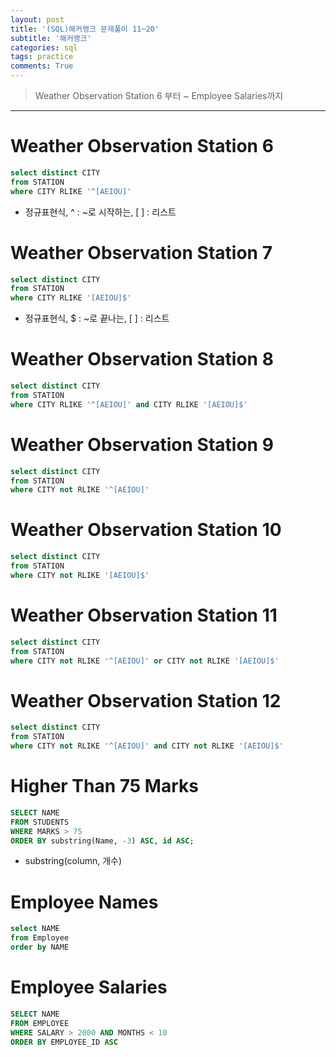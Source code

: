 ```yaml
---
layout: post
title: '(SQL)해커랭크 문제풀이 11~20'
subtitle: '해커랭크'
categories: sql
tags: practice
comments: True
---
```


> Weather Observation Station 6 부터 ~ Employee Salaries까지 


-------------------------------------------------------------------------------

# Weather Observation Station 6

```sql
select distinct CITY 
from STATION 
where CITY RLIKE '^[AEIOU]'
```
- 정규표현식, ^ : ~로 시작하는, [ ] : 리스트

# Weather Observation Station 7
```sql
select distinct CITY 
from STATION 
where CITY RLIKE '[AEIOU]$'
```
- 정규표현식, $ : ~로 끝나는, [ ] : 리스트


# Weather Observation Station 8
```sql
select distinct CITY 
from STATION 
where CITY RLIKE '^[AEIOU]' and CITY RLIKE '[AEIOU]$'
```

# Weather Observation Station 9
```sql
select distinct CITY 
from STATION 
where CITY not RLIKE '^[AEIOU]'
```

# Weather Observation Station 10

```sql
select distinct CITY 
from STATION 
where CITY not RLIKE '[AEIOU]$'
```
# Weather Observation Station 11

```sql
select distinct CITY 
from STATION 
where CITY not RLIKE '^[AEIOU]' or CITY not RLIKE '[AEIOU]$'
```

# Weather Observation Station 12

```sql
select distinct CITY 
from STATION 
where CITY not RLIKE '^[AEIOU]' and CITY not RLIKE '[AEIOU]$'
```

# Higher Than 75 Marks

```sql
SELECT NAME
FROM STUDENTS
WHERE MARKS > 75
ORDER BY substring(Name, -3) ASC, id ASC; 
```
- substring(column, 개수)


# Employee Names

```sql
select NAME
from Employee
order by NAME
```

# Employee Salaries

```sql
SELECT NAME
FROM EMPLOYEE
WHERE SALARY > 2000 AND MONTHS < 10
ORDER BY EMPLOYEE_ID ASC
```